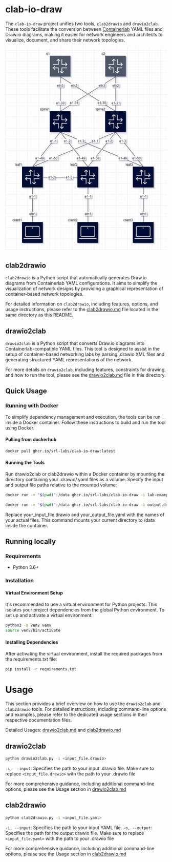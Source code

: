 # clab-io-draw

The `clab-io-draw` project unifies two tools, `clab2drawio` and `drawio2clab`. These tools facilitate the conversion between [Containerlab](https://github.com/srl-labs/containerlab) YAML files and Draw.io diagrams, making it easier for network engineers and architects to visualize, document, and share their network topologies.

![Drawio Example](docs/img/drawio1.png)

## clab2drawio

`clab2drawio` is a Python script that automatically generates Draw.io diagrams from Containerlab YAML configurations. It aims to simplify the visualization of network designs by providing a graphical representation of container-based network topologies.

For detailed information on `clab2drawio`, including features, options, and usage instructions, please refer to the [clab2drawio.md](docs/clab2drawio.md) file located in the same directory as this README.

## drawio2clab

`drawio2clab` is a Python script that converts Draw.io diagrams into Containerlab-compatible YAML files. This tool is designed to assist in the setup of container-based networking labs by parsing .drawio XML files and generating structured YAML representations of the network.

For more details on `drawio2clab`, including features, constraints for drawing, and how to run the tool, please see the [drawio2clab.md](docs/drawio2clab.md) file in this directory.

## Quick Usage

### Running with Docker

To simplify dependency management and execution, the tools can be run inside a Docker container. Follow these instructions to build and run the tool using Docker.

#### Pulling from dockerhub

```bash
docker pull ghcr.io/srl-labs/clab-io-draw:latest
```

#### Running the Tools

Run drawio2clab or clab2drawio within a Docker container by mounting the directory containing your .drawio/.yaml files as a volume. Specify the input and output file paths relative to the mounted volume:

```bash
docker run -v "$(pwd)":/data ghcr.io/srl-labs/clab-io-draw -i lab-examples/clos03/cfg-clos.clab.yml
```

```bash
docker run -v "$(pwd)":/data ghcr.io/srl-labs/clab-io-draw -i output.drawio
```

Replace your_input_file.drawio and your_output_file.yaml with the names of your actual files. This command mounts your current directory to /data inside the container.

## Running locally

### Requirements

- Python 3.6+

### Installation

#### Virtual Environment Setup

It's recommended to use a virtual environment for Python projects. This isolates your project dependencies from the global Python environment. To set up and activate a virtual environment:

```bash
python3 -m venv venv
source venv/bin/activate  
```

#### Installing Dependencies

After activating the virtual environment, install the required packages from the requirements.txt file:

```bash
pip install -r requirements.txt
```

# Usage

This section provides a brief overview on how to use the `drawio2clab` and `clab2drawio` tools. For detailed instructions, including command-line options and examples, please refer to the dedicated usage sections in their respective documentation files.

Detailed Usages: [drawio2clab.md](docs/drawio2clab.md#usage) and [clab2drawio.md](docs/clab2drawio.md#usage)

## drawio2clab

```bash
python drawio2clab.py -i <input_file.drawio>
```

`-i, --input`: Specifies the path to your input .drawio file.
Make sure to replace `<input_file.drawio>` with the path to your .drawio file

For more comprehensive guidance, including additional command-line options, please see the Usage section in [drawio2clab.md](docs/drawio2clab.md#usage)

## clab2drawio

```bash
python clab2drawio.py -i <input_file.yaml>
```

`-i, --input`: Specifies the path to your input YAML file.
`-o, --output`: Specifies the path for the output drawio file.
Make sure to replace `<input_file.yaml>` with the path to your .drawio file 

For more comprehensive guidance, including additional command-line options, please see the Usage section in [clab2drawio.md](docs/clab2drawio.md#usage)
